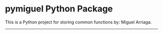 pymiguel Python Package
========================

This is a Python project for storing common functions by: Miguel Arriaga.

---------------
